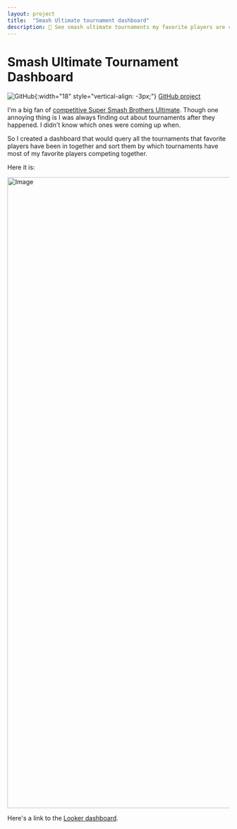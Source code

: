 ```yaml
---
layout: project
title:  "Smash Ultimate tournament dashboard"
description: 👾 See smash ultimate tournaments my favorite players are competing in.
---
```


# Smash Ultimate Tournament Dashboard

![GitHub](https://github.githubassets.com/images/modules/logos_page/GitHub-Mark.png){:width="18" style="vertical-align: -3px;"} [GitHub project](https://github.com/ebanner/find-smash-tournaments)

I'm a big fan of [competitive Super Smash Brothers
Ultimate](https://www.start.gg/game/ultimate/all). Though one annoying thing is
I was always finding out about tournaments after they happened. I didn't know
which ones were coming up when.

So I created a dashboard that would query all the tournaments that favorite
players have been in together and sort them by which tournaments have most of my
favorite players competing together.

Here it is:

<img width="1431" alt="Image" src="https://github.com/user-attachments/assets/4bc0e6f4-3786-4d9b-9592-ea99af78b82a" />

Here's a link to the [Looker dashboard](https://lookerstudio.google.com/reporting/1510f0e3-f48f-4c1f-a408-80bf0cae5723).

